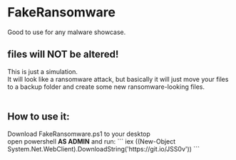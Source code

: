 # FakeRansomware
Good to use for any malware showcase.<br>

<h2>files will <b>NOT</b> be altered!</h2>


This is just a simulation.<br>
It will look like a ransomware attack, but basically it will just move your files to a backup folder and create some new ransomware-looking files.<br><br>

<h2>How to use it:</h2>
Download FakeRansomware.ps1 to your desktop<br>
open powershell <b>AS ADMIN</b> and run:
```
iex ((New-Object System.Net.WebClient).DownloadString('https://git.io/JSS0v'))
```
